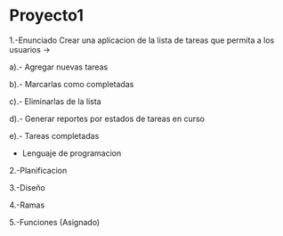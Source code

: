 # Proyecto1
1.-Enunciado 
Crear una aplicacion de la lista de tareas que permita a los usuarios -> 

a).- Agregar nuevas tareas

b).- Marcarlas como completadas 

c).- Eliminarlas de la lista

d).- Generar reportes por estados de tareas en curso 

e).- Tareas completadas 

- Lenguaje de programacion 

2.-Planificacion

3.-Diseño

4.-Ramas

5.-Funciones (Asignado)
